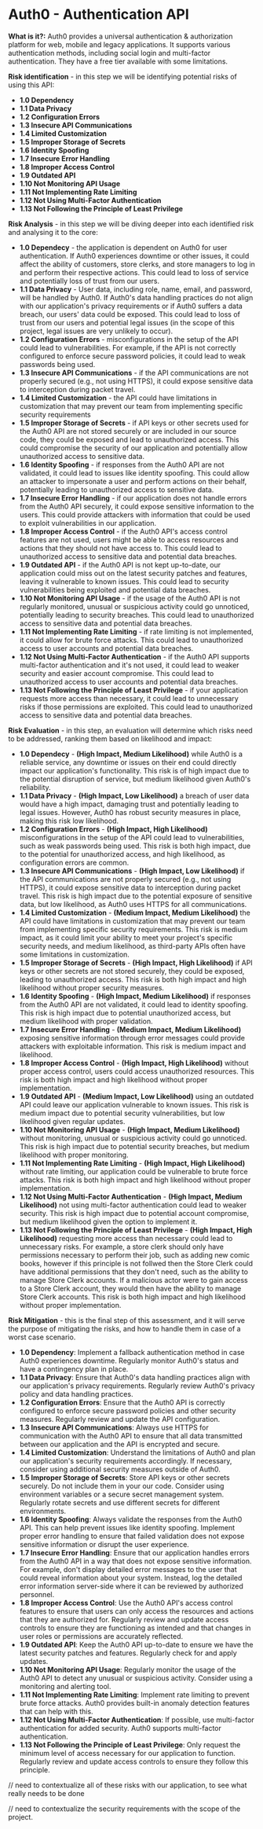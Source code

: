 <h1> Auth0 - Authentication API </h1>

**What is it?:** Auth0 provides a universal authentication & authorization platform for web, mobile and legacy applications. It supports various authentication methods, including social login and multi-factor authentication. They have a free tier available with some limitations.


**Risk identification** - in this step we will be identifying potential risks of using this API:
- **1.0 Dependency**
- **1.1 Data Privacy**
- **1.2 Configuration Errors**
- **1.3 Insecure API Communications**
- **1.4 Limited Customization**
- **1.5 Improper Storage of Secrets**
- **1.6 Identity Spoofing**
- **1.7 Insecure Error Handling**
- **1.8 Improper Access Control**
- **1.9 Outdated API**
- **1.10 Not Monitoring API Usage**
- **1.11 Not Implementing Rate Limiting**
- **1.12 Not Using Multi-Factor Authentication**
- **1.13 Not Following the Principle of Least Privilege**

**Risk Analysis** - in this step we will be diving deeper into each identified risk and analysing it to the core:
- **1.0 Dependecy** - the application is dependent on Auth0 for user authentication. If Auth0 experiences downtime or other issues, it could affect the ability of customers, store clerks, and store managers to log in and perform their respective actions. This could lead to loss of service and potentially loss of trust from our users. 
- **1.1 Data Privacy** - User data, including role, name, email, and password, will be handled by Auth0. If Auth0's data handling practices do not align with our application's privacy requirements or if Auth0 suffers a data breach, our users' data could be exposed. This could lead to loss of trust from our users and potential legal issues (in the scope of this project, legal issues are very unlikely to occur). 
- **1.2 Configuration Errors** - misconfigurations in the setup of the API could lead to vulnerabilities. For example, if the API is not correctly configured to enforce secure password policies, it could lead to weak passwords being used.
- **1.3 Insecure API Communications** - if the API communications are not properly secured (e.g., not using HTTPS), it could expose sensitive data to interception during packet travel.
- **1.4 Limited Customization** - the API could have limitations in customization that may prevent our team from implementing specific security requirements
- **1.5 Improper Storage of Secrets** - if API keys or other secrets used for the Auth0 API are not stored securely or are included in our source code, they could be exposed and lead to unauthorized access. This could compromise the security of our application and potentially allow unauthorized access to sensitive data.
- **1.6 Identity Spoofing** - if responses from the Auth0 API are not validated, it could lead to issues like identity spoofing. This could allow an attacker to impersonate a user and perform actions on their behalf, potentially leading to unauthorized access to sensitive data.
- **1.7 Insecure Error Handling** - if our application does not handle errors from the Auth0 API securely, it could expose sensitive information to the users. This could provide attackers with information that could be used to exploit vulnerabilities in our application.
- **1.8 Improper Access Control** - if the Auth0 API's access control features are not used, users might be able to access resources and actions that they should not have access to. This could lead to unauthorized access to sensitive data and potential data breaches.
- **1.9 Outdated API** - if the Auth0 API is not kept up-to-date, our application could miss out on the latest security patches and features, leaving it vulnerable to known issues. This could lead to security vulnerabilities being exploited and potential data breaches.
- **1.10 Not Monitoring API Usage** - if the usage of the Auth0 API is not regularly monitored, unusual or suspicious activity could go unnoticed, potentially leading to security breaches. This could lead to unauthorized access to sensitive data and potential data breaches.
- **1.11 Not Implementing Rate Limiting** - if rate limiting is not implemented, it could allow for brute force attacks. This could lead to unauthorized access to user accounts and potential data breaches.
- **1.12 Not Using Multi-Factor Authentication** - if the Auth0 API supports multi-factor authentication and it's not used, it could lead to weaker security and easier account compromise. This could lead to unauthorized access to user accounts and potential data breaches.
- **1.13 Not Following the Principle of Least Privilege** - if your application requests more access than necessary, it could lead to unnecessary risks if those permissions are exploited. This could lead to unauthorized access to sensitive data and potential data breaches.

**Risk Evaluation** - in this step, an evaluation will determine which risks need to be addressed, ranking them based on likelihood and impact:
- **1.0 Dependecy** - **(High Impact, Medium Likelihood)** while Auth0 is a reliable service, any downtime or issues on their end could directly impact our application's functionality. This risk is of high impact due to the potential disruption of service, but medium likelihood given Auth0's reliability. 
- **1.1 Data Privacy** - **(High Impact, Low Likelihood)** a breach of user data would have a high impact, damaging trust and potentially leading to legal issues. However, Auth0 has robust security measures in place, making this risk low likelihood.
- **1.2 Configuration Errors** - **(High Impact, High Likelihood)** misconfigurations in the setup of the API could lead to vulnerabilities, such as weak passwords being used. This risk is both high impact, due to the potential for unauthorized access, and high likelihood, as configuration errors are common.
- **1.3 Insecure API Communications** - **(High Impact, Low Likelihood)** if the API communications are not properly secured (e.g., not using HTTPS), it could expose sensitive data to interception during packet travel. This risk is high impact due to the potential exposure of sensitive data, but low likelihood, as Auth0 uses HTTPS for all communications.
- **1.4 Limited Customization** - **(Medium Impact, Medium Likelihood)** the API could have limitations in customization that may prevent our team from implementing specific security requirements. This risk is medium impact, as it could limit your ability to meet your project's specific security needs, and medium likelihood, as third-party APIs often have some limitations in customization.
- **1.5 Improper Storage of Secrets** - **(High Impact, High Likelihood)** if API keys or other secrets are not stored securely, they could be exposed, leading to unauthorized access. This risk is both high impact and high likelihood without proper security measures.
- **1.6 Identity Spoofing** - **(High Impact, Medium Likelihood)** if responses from the Auth0 API are not validated, it could lead to identity spoofing. This risk is high impact due to potential unauthorized access, but medium likelihood with proper validation.
- **1.7 Insecure Error Handling** - **(Medium Impact, Medium Likelihood)** exposing sensitive information through error messages could provide attackers with exploitable information. This risk is medium impact and likelihood.
- **1.8 Improper Access Control** - **(High Impact, High Likelihood)** without proper access control, users could access unauthorized resources. This risk is both high impact and high likelihood without proper implementation.
- **1.9 Outdated API** - **(Medium Impact, Low Likelihood)** using an outdated API could leave our application vulnerable to known issues. This risk is medium impact due to potential security vulnerabilities, but low likelihood given regular updates.
- **1.10 Not Monitoring API Usage** - **(High Impact, Medium Likelihood)** without monitoring, unusual or suspicious activity could go unnoticed. This risk is high impact due to potential security breaches, but medium likelihood with proper monitoring.
- **1.11 Not Implementing Rate Limiting** - **(High Impact, High Likelihood)** without rate limiting, our application could be vulnerable to brute force attacks. This risk is both high impact and high likelihood without proper implementation.
- **1.12 Not Using Multi-Factor Authentication** - **(High Impact, Medium Likelihood)** not using multi-factor authentication could lead to weaker security. This risk is high impact due to potential account compromise, but medium likelihood given the option to implement it.
- **1.13 Not Following the Principle of Least Privilege** - **(High Impact, High Likelihood)** requesting more access than necessary could lead to unnecessary risks. For example, a store clerk should only have permissions necessary to perform their job, such as adding new comic books, however if this principle is not follwed then the Store Clerk could have additional permissions that they don't need, such as the ability to manage Store Clerk accounts. If a malicious actor were to gain access to a Store Clerk account, they would then have the ability to manage Store Clerk accounts. This risk is both high impact and high likelihood without proper implementation.

**Risk Mitigation** - this is the final step of this assessment, and it will serve the purpose of mitigating the risks, and how to handle them in case of a worst case scenario.

- **1.0 Dependency**: Implement a fallback authentication method in case Auth0 experiences downtime. Regularly monitor Auth0's status and have a contingency plan in place.
- **1.1 Data Privacy**: Ensure that Auth0's data handling practices align with our application's privacy requirements. Regularly review Auth0's privacy policy and data handling practices.
- **1.2 Configuration Errors**: Ensure that the Auth0 API is correctly configured to enforce secure password policies and other security measures. Regularly review and update the API configuration.
- **1.3 Insecure API Communications**: Always use HTTPS for communication with the Auth0 API to ensure that all data transmitted between our application and the API is encrypted and secure.
- **1.4 Limited Customization**: Understand the limitations of Auth0 and plan our application's security requirements accordingly. If necessary, consider using additional security measures outside of Auth0.
- **1.5 Improper Storage of Secrets**: Store API keys or other secrets securely. Do not include them in your our code. Consider using environment variables or a secure secret management system. Regularly rotate secrets and use different secrets for different environments.
- **1.6 Identity Spoofing**: Always validate the responses from the Auth0 API. This can help prevent issues like identity spoofing. Implement proper error handling to ensure that failed validation does not expose sensitive information or disrupt the user experience.
- **1.7 Insecure Error Handling**: Ensure that our application handles errors from the Auth0 API in a way that does not expose sensitive information. For example, don't display detailed error messages to the user that could reveal information about your system. Instead, log the detailed error information server-side where it can be reviewed by authorized personnel.
- **1.8 Improper Access Control**: Use the Auth0 API's access control features to ensure that users can only access the resources and actions that they are authorized for. Regularly review and update access controls to ensure they are functioning as intended and that changes in user roles or permissions are accurately reflected.
- **1.9 Outdated API**: Keep the Auth0 API up-to-date to ensure we have the latest security patches and features. Regularly check for and apply updates.
- **1.10 Not Monitoring API Usage**: Regularly monitor the usage of the Auth0 API to detect any unusual or suspicious activity. Consider using a monitoring and alerting tool.
- **1.11 Not Implementing Rate Limiting**: Implement rate limiting to prevent brute force attacks. Auth0 provides built-in anomaly detection features that can help with this.
- **1.12 Not Using Multi-Factor Authentication**: If possible, use multi-factor authentication for added security. Auth0 supports multi-factor authentication.
- **1.13 Not Following the Principle of Least Privilege**: Only request the minimum level of access necessary for our application to function. Regularly review and update access controls to ensure they follow this principle.


// need to contextualize all of these risks with our application, to see what really needs to be done

// need to contextualize the security requirements with the scope of the project.
